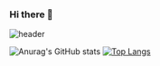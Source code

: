 ### Hi there 👋

![header](https://capsule-render.vercel.app/api?type=wave&color=auto&height=300&section=header&text=capsule%20render&fontSize=90)

![Anurag's GitHub stats](https://github-readme-stats.vercel.app/api?username=kyoo0115&show_icons=true&theme=radical)
[![Top Langs](https://github-readme-stats.vercel.app/api/top-langs/?username=kyoo0115&layout=donut)](https://github.com/anuraghazra/github-readme-stats)
